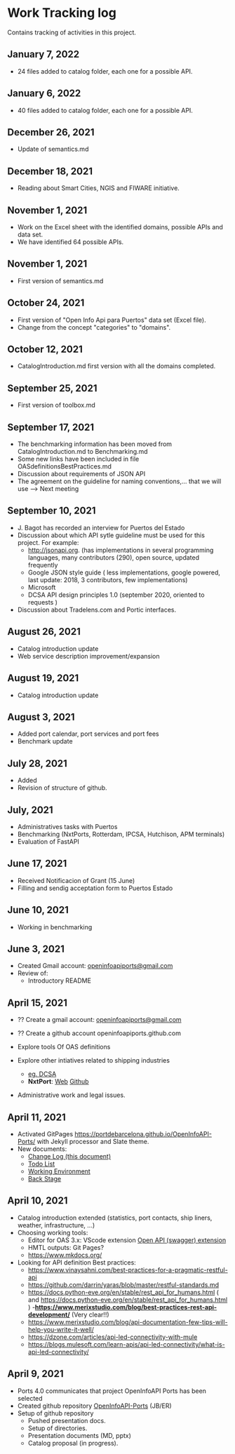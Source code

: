 # Work Tracking log
Contains tracking of activities in this project.

## January 7, 2022
- 24 files added to catalog folder, each one for a possible API. 
## January 6, 2022
- 40 files added to catalog folder, each one for a possible API. 
## December 26, 2021
- Update of semantics.md
## December 18, 2021
- Reading about Smart Cities, NGIS and FIWARE initiative.
## November 1, 2021
- Work on the Excel sheet with the identified domains, possible APIs and data set.
- We have identified 64 possible APIs. 
## November 1, 2021
- First version of semantics.md 
## October 24, 2021
- First version of "Open Info Api para Puertos" data set (Excel file).
- Change from the concept "categories" to "domains". 
## October 12, 2021
- CatalogIntroduction.md first version with all the domains completed. 
## September 25, 2021
- First version of toolbox.md 
## September 17, 2021
- The benchmarking information has been moved from CatalogIntroduction.md to Benchmarking.md 
- Some new links have been included in file OASdefinitionsBestPractices.md
- Discussion about requirements of JSON API
- The agreement on the guideline for naming conventions,... that we will use --> Next meeting 
## September 10, 2021
- J. Bagot has recorded an interview for Puertos del Estado
- Discussion about which API sytle guideline must be used for this project. For example:
  - http://jsonapi.org. (has implementations in several programming languages, many contributors (290), open source, updated frequently
  - Google JSON style guide ( less implementations, google powered, last update: 2018, 3 contributors, few implementations)
  - Microsoft
  - DCSA API design principles 1.0 (september 2020, oriented to requests )
- Discussion about Tradelens.com and Portic interfaces.
## August 26, 2021
- Catalog introduction update
- Web service description improvement/expansion 
## August 19, 2021
- Catalog introduction update
## August 3, 2021
- Added port calendar, port services and port fees
- Benchmark update
## July 28, 2021
- Added 
- Revision of structure of github.
## July, 2021
- Administratives tasks with Puertos
- Benchmarking (NxtPorts, Rotterdam, IPCSA, Hutchison, APM terminals)
- Evaluation of FastAPI
## June 17, 2021
- Received Notificacion of Grant (15 June)
- Filling and sendig acceptation form to Puertos Estado
## June 10, 2021
- Working in benchmarking
## June 3, 2021
- Created Gmail account: openinfoapiports@gmail.com
- Review of:
  - Introductory README
## April 15, 2021
- ?? Create a gmail account: openinfoapiports@gmail.com
- ?? Create a github account openinfoapiports.github.com

- Explore tools Of OAS definitions
- Explore other intiatives related to shipping industries 
  - [eg. DCSA](http://dcsa.org)
  - **NxtPort**: [Web](http://nxtport.com) [Github](https://github.com/NxtPort/API) 
- Administrative work and legal issues.
## April 11, 2021
- Activated GitPages https://portdebarcelona.github.io/OpenInfoAPI-Ports/ with Jekyll processor and Slate theme.
- New documents:
  - [Change Log (this document)](https://github.com/portdebarcelona/OpenInfoAPI-Ports/blob/main/docs/changelog.md)
  - [Todo List](https://github.com/portdebarcelona/OpenInfoAPI-Ports/blob/main/docs/todolist.md)
  - [Working Environment](https://github.com/portdebarcelona/OpenInfoAPI-Ports/blob/main/docs/workingenvironment.md)
  - [Back Stage](https://github.com/portdebarcelona/OpenInfoAPI-Ports/blob/main/docs/BackStage.md)

## April 10, 2021
- Catalog introduction extended (statistics, port contacts, ship liners, weather, infrastructure, ...)
- Choosing working tools:
  - Editor for OAS 3.x: VScode extension [Open API (swagger) extension](https://marketplace.visualstudio.com/items?itemName=42Crunch.vscode-openapi)
  - HMTL outputs: Git Pages?
  - https://www.mkdocs.org/
- Looking for API definition Best practices:
  - https://www.vinaysahni.com/best-practices-for-a-pragmatic-restful-api
  - https://github.com/darrin/yaras/blob/master/restful-standards.md
  - https://docs.python-eve.org/en/stable/rest_api_for_humans.html ( and https://docs.python-eve.org/en/stable/rest_api_for_humans.html )
  -**https://www.merixstudio.com/blog/best-practices-rest-api-development/** (Very clear!!)
  - https://www.merixstudio.com/blog/api-documentation-few-tips-will-help-you-write-it-well/
  - https://dzone.com/articles/api-led-connectivity-with-mule
  - https://blogs.mulesoft.com/learn-apis/api-led-connectivity/what-is-api-led-connectivity/

## April 9, 2021
- Ports 4.0 communicates that project OpenInfoAPI Ports has been selected
- Created github repository [OpenInfoAPI-Ports](https://github.com/portdebarcelona/OpenInfoAPI-Ports) (JB/ER)
- Setup of github repository
  - Pushed presentation docs.
  - Setup of directories.
  - Presentation documents (MD, pptx)
  - Catalog proposal (in progress).

